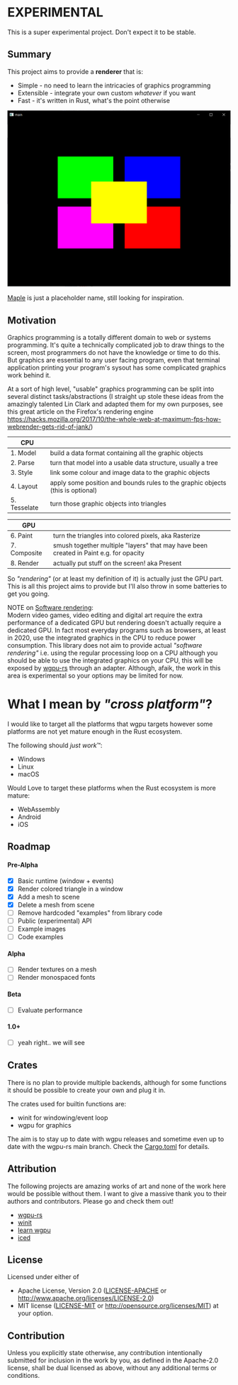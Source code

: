 # EXPERIMENTAL
This is a super experimental project.  Don't expect it to be stable.

## Summary
This project aims to provide a **renderer** that is:
- Simple - no need to learn the intricacies of graphics programming
- Extensible - integrate your own custom *whatever* if you want
- Fast - it's written in Rust, what's the point otherwise

![wip](https://github.com/krooq/maple/blob/develop/src/images/wip.png)

[Maple](https://en.wikipedia.org/wiki/Acer_palmatum) is just a placeholder name, still looking for inspiration.

## Motivation
Graphics programming is a totally different domain to web or systems programming.
It's quite a technically complicated job to draw things to the screen, most programmers do not have the knowledge or time to do this.
But graphics are essential to any user facing program, even that terminal application printing your program's sysout has some complicated graphics work behind it.

At a sort of high level, "usable" graphics programming can be split into several distinct tasks/abstractions
(I straight up stole these ideas from the amazingly talented Lin Clark and adapted them for my own purposes, see this great article on the Firefox's rendering engine https://hacks.mozilla.org/2017/10/the-whole-web-at-maximum-fps-how-webrender-gets-rid-of-jank/)


| CPU          |                                                                                |
|--------------|--------------------------------------------------------------------------------|
| 1. Model     | build a data format containing all the graphic objects                         |
| 2. Parse     | turn that model into a usable data structure, usually a tree                   |
| 3. Style     | link some colour and image data to the graphic objects                         |
| 4. Layout    | apply some position and bounds rules to the graphic objects (this is optional) |
| 5. Tesselate | turn those graphic objects into triangles                                      |

| GPU          |                                                                                       |
|--------------|---------------------------------------------------------------------------------------|
| 6. Paint     | turn the triangles into colored pixels, aka Rasterize                                 |
| 7. Composite | smush together multiple "layers" that may have been created in Paint e.g. for opacity |
| 8. Render    | actually put stuff on the screen! aka Present                                         |

So *"rendering"* (or at least my definition of it) is actually just the GPU part. 
This is all this project aims to provide but I'll also throw in some batteries to get you going.

NOTE on [Software rendering](https://en.wikipedia.org/wiki/Software_rendering):\
Modern video games, video editing and digital art require the extra performance of a dedicated GPU but rendering doesn't actually require a dedicated GPU. In fact most everyday programs such as browsers, at least in 2020, use the integrated graphics in the CPU to reduce power consumption.
This library does not aim to provide actual *"software rendering"* i.e. using the regular processing loop on a CPU although you should be able to use the integrated graphics on your CPU, this will be exposed by [wgpu-rs](https://github.com/gfx-rs/wgpu-rs) through an adapter. Although, afaik, the work in this area is experimental so your options may be limited for now.

# What I mean by *"cross platform"*?
I would like to target all the platforms that wgpu targets however some platforms are not yet mature enough in the Rust ecosystem.

The following should *just work*™:
- Windows
- Linux
- macOS

Would Love to target these platforms when the Rust ecosystem is more mature:
- WebAssembly
- Android
- iOS

## Roadmap
#### Pre-Alpha
- [x] Basic runtime (window + events)
- [x] Render colored triangle in a window
- [x] Add a mesh to scene
- [x] Delete a mesh from scene
- [ ] Remove hardcoded "examples" from library code
- [ ] Public (experimental) API
- [ ] Example images
- [ ] Code examples

#### Alpha
- [ ] Render textures on a mesh
- [ ] Render monospaced fonts

#### Beta
- [ ] Evaluate performance

#### 1.0+
- [ ] yeah right..  we will see


## Crates
There is no plan to provide multiple backends, although for some functions it should be possible to create your own and plug it in.

The crates used for builtin functions are:
- winit for windowing/event loop
- wgpu for graphics

The aim is to stay up to date with wgpu releases and sometime even up to date with the wgpu-rs main branch.
Check the [Cargo.toml](https://github.com/krooq/maple/blob/develop/Cargo.toml) for details.

## Attribution
The following projects are amazing works of art and none of the work here would be possible without them.
I want to give a massive thank you to their authors and contributors. Please go and check them out!
- [wgpu-rs](https://github.com/gfx-rs/wgpu-rs)
- [winit](https://github.com/rust-windowing/winit)
- [learn wgpu](https://sotrh.github.io/learn-wgpu/)
- [iced](https://github.com/hecrj/iced)

## License
Licensed under either of
 * Apache License, Version 2.0
   ([LICENSE-APACHE](LICENSE-APACHE) or http://www.apache.org/licenses/LICENSE-2.0)
 * MIT license
   ([LICENSE-MIT](LICENSE-MIT) or http://opensource.org/licenses/MIT)
at your option.

## Contribution
Unless you explicitly state otherwise, any contribution intentionally submitted
for inclusion in the work by you, as defined in the Apache-2.0 license, shall be
dual licensed as above, without any additional terms or conditions.